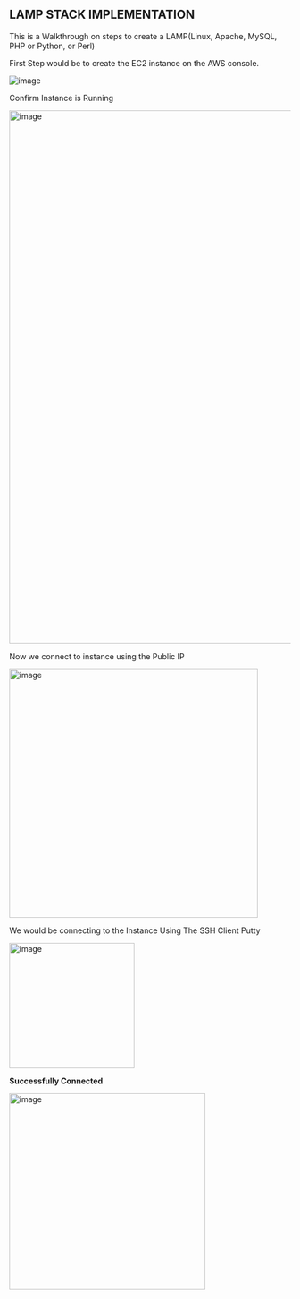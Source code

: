 ## LAMP STACK IMPLEMENTATION

This is a Walkthrough on steps to create a LAMP(Linux, Apache, MySQL, PHP or Python, or Perl)

 First Step would be to create the EC2 instance on the AWS console.
 
![image](https://user-images.githubusercontent.com/102925329/200542741-6ec6aeb7-eefa-4430-9b70-d1959c69ec98.png)

Confirm Instance is Running

<img width="954" alt="image" src="https://user-images.githubusercontent.com/102925329/200546009-e39745fa-b772-42b8-b5c6-c0442af1045a.png">

Now we connect to instance using the Public IP

<img width="445" alt="image" src="https://user-images.githubusercontent.com/102925329/200559830-e1de09c5-3574-4525-8c0c-486476a98a6a.png">


We would be connecting to the Instance Using The SSH Client Putty 

<img width="224" alt="image" src="https://user-images.githubusercontent.com/102925329/200559693-73c7bc2c-86a0-4d73-a580-0f11c9c58d09.png">

**Successfully Connected**

<img width="351" alt="image" src="https://user-images.githubusercontent.com/102925329/200560362-09362eda-6916-4f3d-a851-f1b1dfdda586.png">

